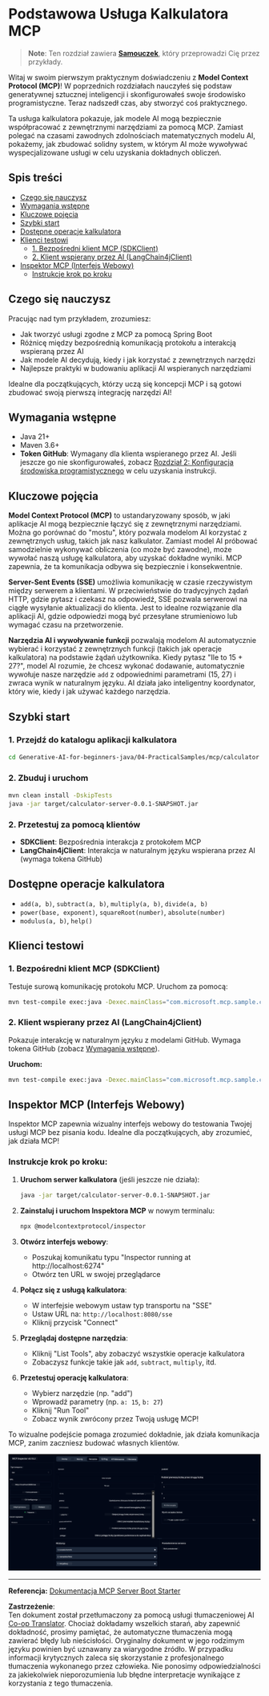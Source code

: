 <!--
CO_OP_TRANSLATOR_METADATA:
{
  "original_hash": "5bd7a347d6ed1d706443f9129dd29dd9",
  "translation_date": "2025-07-25T09:27:07+00:00",
  "source_file": "04-PracticalSamples/mcp/calculator/README.md",
  "language_code": "pl"
}
-->
# Podstawowa Usługa Kalkulatora MCP

>**Note**: Ten rozdział zawiera [**Samouczek**](./TUTORIAL.md), który przeprowadzi Cię przez przykłady.

Witaj w swoim pierwszym praktycznym doświadczeniu z **Model Context Protocol (MCP)**! W poprzednich rozdziałach nauczyłeś się podstaw generatywnej sztucznej inteligencji i skonfigurowałeś swoje środowisko programistyczne. Teraz nadszedł czas, aby stworzyć coś praktycznego.

Ta usługa kalkulatora pokazuje, jak modele AI mogą bezpiecznie współpracować z zewnętrznymi narzędziami za pomocą MCP. Zamiast polegać na czasami zawodnych zdolnościach matematycznych modelu AI, pokażemy, jak zbudować solidny system, w którym AI może wywoływać wyspecjalizowane usługi w celu uzyskania dokładnych obliczeń.

## Spis treści

- [Czego się nauczysz](../../../../../04-PracticalSamples/mcp/calculator)
- [Wymagania wstępne](../../../../../04-PracticalSamples/mcp/calculator)
- [Kluczowe pojęcia](../../../../../04-PracticalSamples/mcp/calculator)
- [Szybki start](../../../../../04-PracticalSamples/mcp/calculator)
- [Dostępne operacje kalkulatora](../../../../../04-PracticalSamples/mcp/calculator)
- [Klienci testowi](../../../../../04-PracticalSamples/mcp/calculator)
  - [1. Bezpośredni klient MCP (SDKClient)](../../../../../04-PracticalSamples/mcp/calculator)
  - [2. Klient wspierany przez AI (LangChain4jClient)](../../../../../04-PracticalSamples/mcp/calculator)
- [Inspektor MCP (Interfejs Webowy)](../../../../../04-PracticalSamples/mcp/calculator)
  - [Instrukcje krok po kroku](../../../../../04-PracticalSamples/mcp/calculator)

## Czego się nauczysz

Pracując nad tym przykładem, zrozumiesz:
- Jak tworzyć usługi zgodne z MCP za pomocą Spring Boot
- Różnicę między bezpośrednią komunikacją protokołu a interakcją wspieraną przez AI
- Jak modele AI decydują, kiedy i jak korzystać z zewnętrznych narzędzi
- Najlepsze praktyki w budowaniu aplikacji AI wspieranych narzędziami

Idealne dla początkujących, którzy uczą się koncepcji MCP i są gotowi zbudować swoją pierwszą integrację narzędzi AI!

## Wymagania wstępne

- Java 21+
- Maven 3.6+
- **Token GitHub**: Wymagany dla klienta wspieranego przez AI. Jeśli jeszcze go nie skonfigurowałeś, zobacz [Rozdział 2: Konfiguracja środowiska programistycznego](../../../02-SetupDevEnvironment/README.md) w celu uzyskania instrukcji.

## Kluczowe pojęcia

**Model Context Protocol (MCP)** to ustandaryzowany sposób, w jaki aplikacje AI mogą bezpiecznie łączyć się z zewnętrznymi narzędziami. Można go porównać do "mostu", który pozwala modelom AI korzystać z zewnętrznych usług, takich jak nasz kalkulator. Zamiast model AI próbować samodzielnie wykonywać obliczenia (co może być zawodne), może wywołać naszą usługę kalkulatora, aby uzyskać dokładne wyniki. MCP zapewnia, że ta komunikacja odbywa się bezpiecznie i konsekwentnie.

**Server-Sent Events (SSE)** umożliwia komunikację w czasie rzeczywistym między serwerem a klientami. W przeciwieństwie do tradycyjnych żądań HTTP, gdzie pytasz i czekasz na odpowiedź, SSE pozwala serwerowi na ciągłe wysyłanie aktualizacji do klienta. Jest to idealne rozwiązanie dla aplikacji AI, gdzie odpowiedzi mogą być przesyłane strumieniowo lub wymagać czasu na przetworzenie.

**Narzędzia AI i wywoływanie funkcji** pozwalają modelom AI automatycznie wybierać i korzystać z zewnętrznych funkcji (takich jak operacje kalkulatora) na podstawie żądań użytkownika. Kiedy pytasz "Ile to 15 + 27?", model AI rozumie, że chcesz wykonać dodawanie, automatycznie wywołuje nasze narzędzie `add` z odpowiednimi parametrami (15, 27) i zwraca wynik w naturalnym języku. AI działa jako inteligentny koordynator, który wie, kiedy i jak używać każdego narzędzia.

## Szybki start

### 1. Przejdź do katalogu aplikacji kalkulatora
```bash
cd Generative-AI-for-beginners-java/04-PracticalSamples/mcp/calculator
```

### 2. Zbuduj i uruchom
```bash
mvn clean install -DskipTests
java -jar target/calculator-server-0.0.1-SNAPSHOT.jar
```

### 2. Przetestuj za pomocą klientów
- **SDKClient**: Bezpośrednia interakcja z protokołem MCP
- **LangChain4jClient**: Interakcja w naturalnym języku wspierana przez AI (wymaga tokena GitHub)

## Dostępne operacje kalkulatora

- `add(a, b)`, `subtract(a, b)`, `multiply(a, b)`, `divide(a, b)`
- `power(base, exponent)`, `squareRoot(number)`, `absolute(number)`
- `modulus(a, b)`, `help()`

## Klienci testowi

### 1. Bezpośredni klient MCP (SDKClient)
Testuje surową komunikację protokołu MCP. Uruchom za pomocą:
```bash
mvn test-compile exec:java -Dexec.mainClass="com.microsoft.mcp.sample.client.SDKClient" -Dexec.classpathScope=test
```

### 2. Klient wspierany przez AI (LangChain4jClient)
Pokazuje interakcję w naturalnym języku z modelami GitHub. Wymaga tokena GitHub (zobacz [Wymagania wstępne](../../../../../04-PracticalSamples/mcp/calculator)).

**Uruchom:**
```bash
mvn test-compile exec:java -Dexec.mainClass="com.microsoft.mcp.sample.client.LangChain4jClient" -Dexec.classpathScope=test
```

## Inspektor MCP (Interfejs Webowy)

Inspektor MCP zapewnia wizualny interfejs webowy do testowania Twojej usługi MCP bez pisania kodu. Idealne dla początkujących, aby zrozumieć, jak działa MCP!

### Instrukcje krok po kroku:

1. **Uruchom serwer kalkulatora** (jeśli jeszcze nie działa):
   ```bash
   java -jar target/calculator-server-0.0.1-SNAPSHOT.jar
   ```

2. **Zainstaluj i uruchom Inspektora MCP** w nowym terminalu:
   ```bash
   npx @modelcontextprotocol/inspector
   ```

3. **Otwórz interfejs webowy**:
   - Poszukaj komunikatu typu "Inspector running at http://localhost:6274"
   - Otwórz ten URL w swojej przeglądarce

4. **Połącz się z usługą kalkulatora**:
   - W interfejsie webowym ustaw typ transportu na "SSE"
   - Ustaw URL na: `http://localhost:8080/sse`
   - Kliknij przycisk "Connect"

5. **Przeglądaj dostępne narzędzia**:
   - Kliknij "List Tools", aby zobaczyć wszystkie operacje kalkulatora
   - Zobaczysz funkcje takie jak `add`, `subtract`, `multiply`, itd.

6. **Przetestuj operację kalkulatora**:
   - Wybierz narzędzie (np. "add")
   - Wprowadź parametry (np. `a: 15`, `b: 27`)
   - Kliknij "Run Tool"
   - Zobacz wynik zwrócony przez Twoją usługę MCP!

To wizualne podejście pomaga zrozumieć dokładnie, jak działa komunikacja MCP, zanim zaczniesz budować własnych klientów.

![npx inspector](../../../../../translated_images/tool.214c70103694335c4cfdc2d624373dfce4b0162f6aea089ac1da9051fb563b7f.pl.png)

---
**Referencja:** [Dokumentacja MCP Server Boot Starter](https://docs.spring.io/spring-ai/reference/api/mcp/mcp-server-boot-starter-docs.html)

**Zastrzeżenie**:  
Ten dokument został przetłumaczony za pomocą usługi tłumaczeniowej AI [Co-op Translator](https://github.com/Azure/co-op-translator). Chociaż dokładamy wszelkich starań, aby zapewnić dokładność, prosimy pamiętać, że automatyczne tłumaczenia mogą zawierać błędy lub nieścisłości. Oryginalny dokument w jego rodzimym języku powinien być uznawany za wiarygodne źródło. W przypadku informacji krytycznych zaleca się skorzystanie z profesjonalnego tłumaczenia wykonanego przez człowieka. Nie ponosimy odpowiedzialności za jakiekolwiek nieporozumienia lub błędne interpretacje wynikające z korzystania z tego tłumaczenia.